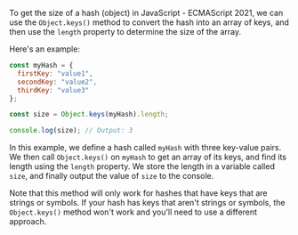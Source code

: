 To get the size of a hash (object) in JavaScript - ECMAScript 2021, we can use the `Object.keys()` method to convert the hash into an array of keys, and then use the `length` property to determine the size of the array.

Here's an example:

```javascript
const myHash = { 
  firstKey: "value1", 
  secondKey: "value2", 
  thirdKey: "value3" 
};

const size = Object.keys(myHash).length;

console.log(size); // Output: 3
```

In this example, we define a hash called `myHash` with three key-value pairs. We then call `Object.keys()` on `myHash` to get an array of its keys, and find its length using the `length` property. We store the length in a variable called `size`, and finally output the value of `size` to the console.

Note that this method will only work for hashes that have keys that are strings or symbols. If your hash has keys that aren't strings or symbols, the `Object.keys()` method won't work and you'll need to use a different approach.